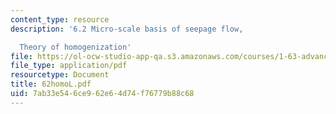 ```yaml
---
content_type: resource
description: '6.2 Micro-scale basis of seepage flow,

  Theory of homogenization'
file: https://ol-ocw-studio-app-qa.s3.amazonaws.com/courses/1-63-advanced-fluid-dynamics-of-the-environment-fall-2002/7ab33e546ce962e64d74f76779b88c68_62homoL.pdf
file_type: application/pdf
resourcetype: Document
title: 62homoL.pdf
uid: 7ab33e54-6ce9-62e6-4d74-f76779b88c68
---
```

